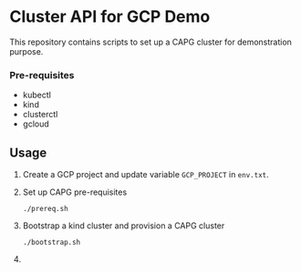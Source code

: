 # Cluster API for GCP Demo
This repository contains scripts to set up a CAPG cluster for demonstration purpose.

### Pre-requisites
- kubectl
- kind
- clusterctl
- gcloud

## Usage

1. Create a GCP project and update variable `GCP_PROJECT` in `env.txt`.

2. Set up CAPG pre-requisites
    ```
    ./prereq.sh
    ```

3. Bootstrap a kind cluster and provision a CAPG cluster
    ```
    ./bootstrap.sh
    ```

4. 